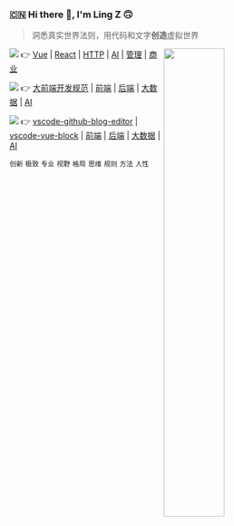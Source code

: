 ### :cn: Hi there 👋, I'm Ling Z 🙃

> 洞悉真实世界法则，用代码和文字**创造**虚拟世界

<img align="right" width="46%" src="https://github-readme-stats.vercel.app/api?username=zl-up&show_icons=true&icon_color=0366d6&text_color=24292e&bg_color=ffffff&hide_title=true" />

<img src="https://img.shields.io/badge/-博客文章-orange" style="margin-top: -20px"/> 👉
[Vue](https://github.com/zhanglingx/blog/labels/Vue) | [React](https://github.com/zhanglingx/blog/labels/React)  | [HTTP](https://github.com/zhanglingx/blog/labels/http) | [AI](https://github.com/zhanglingx/blog/labels/ai) | [管理](https://github.com/zhanglingx/blog/labels/management) | [商业](https://github.com/zhanglingx/blog/labels/business)

<img src="https://img.shields.io/badge/-架构体系-yellow" /> 👉
[大前端开发规范](https://standard.zhangling.me) | [前端](https://github.com/zhanglingx?tab=repositories&q=fe) | [后端](https://github.com/zhanglingx?tab=repositories&q=be)  | [大数据](https://github.com/zhanglingx?tab=repositories&q=data) | [AI](https://github.com/zhanglingx?tab=repositories&q=ai)

<img src="https://img.shields.io/badge/-开源项目-green" /> 👉
[vscode-github-blog-editor]() | [vscode-vue-block]() | [前端](https://github.com/zhanglingx?tab=repositories&q=fe) | [后端](https://github.com/zhanglingx?tab=repositories&q=be)  | [大数据](https://github.com/zhanglingx?tab=repositories&q=data) | [AI](https://github.com/zhanglingx?tab=repositories&q=ai)

`创新` `极致` `专业` `视野` `格局` `思维` `规则` `方法` `人性`

<!-- 此处公众号二维码、各大平台链接(掘金，知乎，web博客，微博)、作品/书籍/商业项目链接 -->

<!--
**zhanglingx/zhanglingx** is a ✨ _special_ ✨ repository because its `README.md` (this file) appears on your GitHub profile.

Here are some ideas to get you started:

- 🔭 I’m currently working on ...
- 🌱 I’m currently learning ...
- 👯 I’m looking to collaborate on ...
- 🤔 I’m looking for help with ...
- 💬 Ask me about ...
- 📫 How to reach me: ...
- 😄 Pronouns: ...
- ⚡ Fun fact: ...
-->
